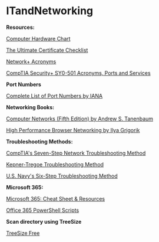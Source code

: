 # ITandNetworking

<b>Resources:</b>

[Computer Hardware Chart](https://images-wixmp-ed30a86b8c4ca887773594c2.wixmp.com/f/244026e9-00d5-4886-8ab0-2ddef61b68d2/d1ubqer-89f6179d-6cf0-482b-9143-4d948c7e6487.png/v1/fill/w_1280,h_1813,q_75,strp/computer_hardware_poster_1_7_by_sonic840.png?token=eyJ0eXAiOiJKV1QiLCJhbGciOiJIUzI1NiJ9.eyJpc3MiOiJ1cm46YXBwOjdlMGQxODg5ODIyNjQzNzNhNWYwZDQxNWVhMGQyNmUwIiwic3ViIjoidXJuOmFwcDo3ZTBkMTg4OTgyMjY0MzczYTVmMGQ0MTVlYTBkMjZlMCIsImF1ZCI6WyJ1cm46c2VydmljZTppbWFnZS5vcGVyYXRpb25zIl0sIm9iaiI6W1t7InBhdGgiOiIvZi8yNDQwMjZlOS0wMGQ1LTQ4ODYtOGFiMC0yZGRlZjYxYjY4ZDIvZDF1YnFlci04OWY2MTc5ZC02Y2YwLTQ4MmItOTE0My00ZDk0OGM3ZTY0ODcucG5nIiwid2lkdGgiOiI8PTEyODAiLCJoZWlnaHQiOiI8PTE4MTMifV1dfQ.evgrwZ2naJj0EFEBNUZKzJk-xknJcRVFWVN4PG6fqRA)

[The Ultimate Certificate Checklist](https://pauljerimy.com/security-certification-roadmap/)

[Network+ Acronyms](https://phoenixts.com/wp-content/uploads/2015/08/Network-Acronyms.pdf)

[CompTIA Security+ SY0-501 Acronyms, Ports and Services](https://scubido.github.io)


<b>Port Numbers</b>

[Complete List of Port Numbers by IANA](https://www.iana.org/assignments/service-names-port-numbers/service-names-port-numbers.xhtml)

<b>Networking Books:</b>

[Computer Networks (Fifth Edition) by Andrew S. Tanenbaum](http://index-of.es/Varios-2/Computer%20Networks%205th%20Edition.pdf)

[High Performance Browser Networking by Ilya Grigorik](https://hpbn.co)


<b>Troubleshooting Methods:</b>

[CompTIA's Seven-Step Network Troubleshooting Method](https://www.comptia.org/content/guides/a-guide-to-network-troubleshooting)

[Kepner-Tregoe Troubleshooting Method](https://www.decision-making-confidence.com/kepner-tregoe-decision-making.html)

[U.S. Navy's Six-Step Troubleshooting Method](https://www.manitonetworks.com/networking/2018/7/20/six-step-troubleshooting-method)

<b>Microsoft 365:</b>

[Microsoft 365: Cheat Sheet & Resources](https://www.techrepublic.com/article/microsoft-365-a-cheat-sheet/)

[Office 365 PowerShell Scripts](https://github.com/admindroid-community/powershell-scripts)

<b>Scan directory using TreeSize</b>

[TreeSize Free](https://www.jam-software.com/treesize_free)

